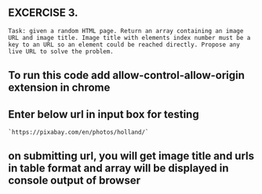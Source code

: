 ## EXCERCISE 3.
```
Task: given a random HTML page. Return an array containing an image URL and image title. Image title with elements index number must be a key to an URL so an element could be reached directly. Propose any live URL to solve the problem.

```

## To run this code add allow-control-allow-origin extension in chrome
## Enter below url in input box for testing
	`https://pixabay.com/en/photos/holland/`
## on submitting url, you will get image title and urls in table format and array will be displayed in console output of browser
